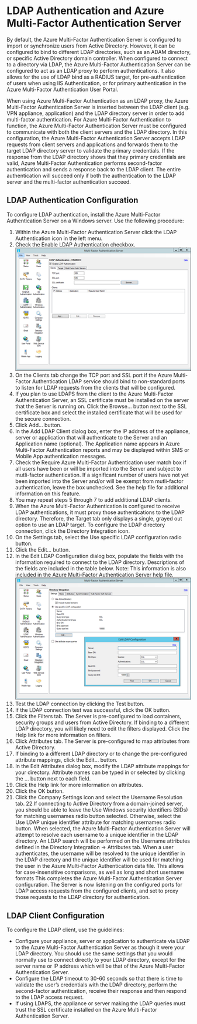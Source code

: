 <properties 
    pageTitle="LDAP Authentication and Azure Multi-Factor Authentication Server" 
    description="This is the Azure Multi-factor authentication page that will assist in deploying LDAP Authentication and Azure Multi-Factor Authentication Server." 
    services="multi-factor-authentication" 
    documentationCenter="" 
    authors="billmath" 
    manager="stevenpo" 
    editor="curtand"/>

<tags 
    ms.service="multi-factor-authentication" 
    ms.workload="identity" 
    ms.tgt_pltfrm="na" 
    ms.devlang="na" 
    ms.topic="article" 
    ms.date="11/19/2015" 
    ms.author="billmath"/>

# LDAP Authentication and Azure Multi-Factor Authentication Server 


By default, the Azure Multi-Factor Authentication Server is configured to import or synchronize users from Active Directory. However, it can be configured to bind to different LDAP directories, such as an ADAM directory, or specific Active Directory domain controller. When configured to connect to a directory via LDAP, the Azure Multi-Factor Authentication Server can be configured to act as an LDAP proxy to perform authentications. It also allows for the use of LDAP bind as a RADIUS target, for pre-authentication of users when using IIS Authentication, or for primary authentication in the Azure Multi-Factor Authentication User Portal.

When using Azure Multi-Factor Authentication as an LDAP proxy, the Azure Multi-Factor Authentication Server is inserted between the LDAP client (e.g. VPN appliance, application) and the LDAP directory server in order to add multi-factor authentication. For Azure Multi-Factor Authentication to function, the Azure Multi-Factor Authentication Server must be configured to communicate with both the client servers and the LDAP directory. In this configuration, the Azure Multi-Factor Authentication Server accepts LDAP requests from client servers and applications and forwards them to the target LDAP directory server to validate the primary credentials. If the response from the LDAP directory shows that they primary credentials are valid, Azure Multi-Factor Authentication performs second-factor authentication and sends a response back to the LDAP client. The entire authentication will succeed only if both the authentication to the LDAP server and the multi-factor authentication succeed. 





## LDAP Authentication Configuration


To configure LDAP authentication, install the Azure Multi-Factor Authentication Server on a Windows server. Use the following procedure: 

1. Within the Azure Multi-Factor Authentication Server click the LDAP Authentication icon in the left menu.
2. Check the Enable LDAP Authentication checkbox.![LDAP Authentication](./media/multi-factor-authentication-get-started-server-ldap/ldap2.png) 
3. On the Clients tab change the TCP port and SSL port if the Azure Multi-Factor Authentication LDAP service should bind to non-standard ports to listen for LDAP requests from the clients that will be configured.
4. If you plan to use LDAPS from the client to the Azure Multi-Factor Authentication Server, an SSL certificate must be installed on the server that the Server is running on. Click the Browse… button next to the SSL certificate box and select the installed certificate that will be used for the secure connection. 
5. Click Add… button.
6. In the Add LDAP Client dialog box, enter the IP address of the appliance, server or application that will authenticate to the Server and an Application name (optional). The Application name appears in Azure Multi-Factor Authentication reports and may be displayed within SMS or Mobile App authentication messages.
7. Check the Require Azure Multi-Factor Authentication user match box if all users have been or will be imported into the Server and subject to mutli-factor authentication. If a significant number of users have not yet been imported into the Server and/or will be exempt from mutli-factor authentication, leave the box unchecked. See the help file for additional information on this feature. 
8. You may repeat steps 5 through 7 to add additional LDAP clients.
9. When the Azure Multi-Factor Authentication is configured to receive LDAP authentications, it must proxy those authentications to the LDAP directory. Therefore, the Target tab only displays a single, grayed out option to use an LDAP target. To configure the LDAP directory connection, click the Directory Integration icon. 
10. On the Settings tab, select the Use specific LDAP configuration radio button.
11. Click the Edit… button.
12. In the Edit LDAP Configuration dialog box, populate the fields with the information required to connect to the LDAP directory. Descriptions of the fields are included in the table below. Note: This information is also included in the Azure Multi-Factor Authentication Server help file.![Directory Integration](./media/multi-factor-authentication-get-started-server-ldap/ldap.png) 
13. Test the LDAP connection by clicking the Test button.
14. If the LDAP connection test was successful, click the OK button. 
15. Click the Filters tab. The Server is pre-configured to load containers, security groups and users from Active Directory. If binding to a different LDAP directory, you will likely need to edit the filters displayed. Click the Help link for more information on filters.
16. Click Attributes tab. The Server is pre-configured to map attributes from Active Directory.
17. If binding to a different LDAP directory or to change the pre-configured attribute mappings, click the Edit… button.
18. In the Edit Attributes dialog box, modify the LDAP attribute mappings for your directory. Attribute names can be typed in or selected by clicking the … button next to each field.
19. Click the Help link for more information on attributes.
20. Click the OK button.
21. Click the Company Settings icon and select the Username Resolution tab.
22.If connecting to Active Directory from a domain-joined server, you should be able to leave the Use Windows security identifiers (SIDs) for matching usernames radio button selected. Otherwise, select the Use LDAP unique identifier attribute for matching usernames radio button. When selected, the Azure Multi-Factor Authentication Server will attempt to resolve each username to a unique identifier in the LDAP directory. An LDAP search will be performed on the Username attributes defined in the Directory Integration -> Attributes tab. When a user authenticates, the username will be resolved to the unique identifier in the LDAP directory and the unique identifier will be used for matching the user in the Azure Multi-Factor Authentication data file. This allows for case-insensitive comparisons, as well as long and short username formats This completes the Azure Multi-Factor Authentication Server configuration. The Server is now listening on the configured ports for LDAP access requests from the configured clients, and set to proxy those requests to the LDAP directory for authentication.


## LDAP Client Configuration

To configure the LDAP client, use the guidelines:

- Configure your appliance, server or application to authenticate via LDAP to the Azure Multi-Factor Authentication Server as though it were your LDAP directory. You should use the same settings that you would normally use to connect directly to your LDAP directory, except for the server name or IP address which will be that of the Azure Multi-Factor Authentication Server. 
- Configure the LDAP timeout to 30-60 seconds so that there is time to validate the user’s credentials with the LDAP directory, perform the second-factor authentication, receive their response and then respond to the LDAP access request. 
- If using LDAPS, the appliance or server making the LDAP queries must trust the SSL certificate installed on the Azure Multi-Factor Authentication Server.


